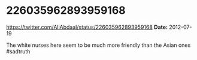 # 226035962893959168
https://twitter.com/AliAbdaal/status/226035962893959168
**Date:** 2012-07-19

The white nurses here seem to be much more friendly than the Asian ones #sadtruth
